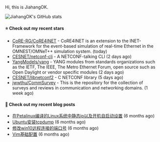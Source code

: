 Hi, this is JiahangOK.

![JiahangOK's GitHub stats](https://github-readme-stats.vercel.app/api?username=jiahangok&count_private=true)

#### ⭐ Check out my recent stars

- [CoRE-RG/CoRE4INET](https://github.com/CoRE-RG/CoRE4INET) - CoRE4INET is an extension to the INET-Framework for the event-based simulation of real-time Ethernet in the OMNEST/OMNeT&#43;&#43; simulation system. (today)
- [CESNET/netconf-cli](https://github.com/CESNET/netconf-cli) - A NETCONF-talking CLI (2 days ago)
- [YangModels/yang](https://github.com/YangModels/yang) - YANG modules from standards organizations such as the IETF, The IEEE, The Metro Ethernet Forum, open source such as Open Daylight or vendor specific modules (2 days ago)
- [CESNET/libnetconf2](https://github.com/CESNET/libnetconf2) - C NETCONF library (5 days ago)
- [jwwthu/CommSurvey](https://github.com/jwwthu/CommSurvey) - This is the repository for the collection of surveys and reviews in communication and networking domains. (1 week ago)

#### 📜 Check out my recent blog posts

- [在Petalinux编译的Linux系统中静态ip以及开机自启动设置](http://jiahangok.github.io/2021/12/05/Petalinux%E7%BC%96%E8%AF%91%E7%9A%84Linux%E7%B3%BB%E7%BB%9F%E4%B8%AD%E9%9D%99%E6%80%81ip%E4%BB%A5%E5%8F%8A%E5%BC%80%E6%9C%BA%E8%87%AA%E5%90%AF%E5%8A%A8%E8%AE%BE%E7%BD%AE/) (6 months ago)
- [Ubuntu安装tcpdump](http://jiahangok.github.io/2021/12/04/Ubuntu%E5%AE%89%E8%A3%85tcpdump/) (6 months ago)
- [修改win10远程连接的端口号](http://jiahangok.github.io/2021/12/03/%E4%BF%AE%E6%94%B9win10%E8%BF%9C%E7%A8%8B%E8%BF%9E%E6%8E%A5%E7%9A%84%E7%AB%AF%E5%8F%A3%E5%8F%B7/) (6 months ago)
- [Vim基础配置](http://jiahangok.github.io/2021/12/03/Vim%E5%9F%BA%E7%A1%80%E9%85%8D%E7%BD%AE/) (6 months ago)
